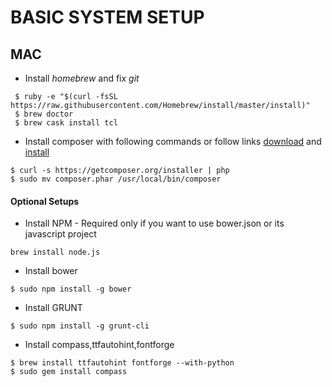 # BASIC SYSTEM SETUP

## MAC

- Install *homebrew* and fix *git*
````
 $ ruby -e "$(curl -fsSL https://raw.githubusercontent.com/Homebrew/install/master/install)"
 $ brew doctor
 $ brew cask install tcl
````
- Install composer with following commands or follow links [download](https://getcomposer.org/download/) and [install](https://getcomposer.org/doc/00-intro.md#globally)
````
$ curl -s https://getcomposer.org/installer | php
$ sudo mv composer.phar /usr/local/bin/composer
````

#### Optional Setups
 
- Install NPM - Required only if you want to use bower.json or its javascript project
````
brew install node.js
````

- Install bower

```
$ sudo npm install -g bower
```

- Install GRUNT

```
$ sudo npm install -g grunt-cli
```

- Install compass,ttfautohint,fontforge

```
$ brew install ttfautohint fontforge --with-python
$ sudo gem install compass
```

